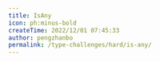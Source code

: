 ```yaml
---
title: IsAny
icon: ph:minus-bold
createTime: 2022/12/01 07:45:33
author: pengzhanbo
permalink: /type-challenges/hard/is-any/
---
```

